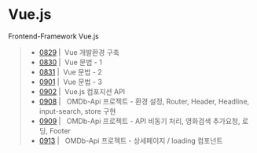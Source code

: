 # Vue.js
Frontend-Framework Vue.js 
> - [0829](./README/0829.md) | &nbsp;Vue 개발환경 구축
> - [0830](./README/0830.md) | &nbsp;Vue 문법 - 1
> - [0831](./README/0831.md) | &nbsp;Vue 문법 - 2
> - [0901](./README/0901.md) | &nbsp;Vue 문법 - 3
> - [0902](./README/0902.md) | &nbsp;Vue.js 컴포지션 API
> - <a href='https://github.com/ysh2987/Vue-Practice-Project'>0908</a> | &nbsp; OMDb-Api 프로젝트 - 환경 설정, Router, Header, Headline, input-search, store 구현
> - <a href='https://github.com/ysh2987/Vue-Practice-Project'>0909</a> | &nbsp; OMDb-Api 프로젝트 - API 비동기 처리, 영화검색 추가요청, 로딩, Footer
> - <a href='https://github.com/ysh2987/Vue-Practice-Project'>0913</a> | &nbsp; OMDb-Api 프로젝트 - 상세페이지 / loading 컴포넌트